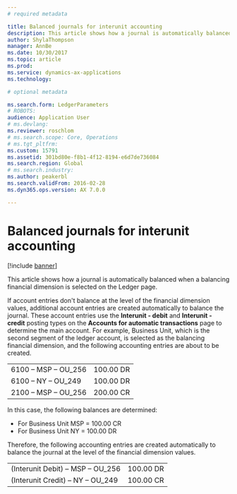```yaml
---
# required metadata

title: Balanced journals for interunit accounting
description: This article shows how a journal is automatically balanced when a balancing financial dimension is selected on the Ledger page. 
author: ShylaThompson
manager: AnnBe
ms.date: 10/30/2017
ms.topic: article
ms.prod: 
ms.service: dynamics-ax-applications
ms.technology: 

# optional metadata

ms.search.form: LedgerParameters
# ROBOTS: 
audience: Application User
# ms.devlang: 
ms.reviewer: roschlom
# ms.search.scope: Core, Operations
# ms.tgt_pltfrm: 
ms.custom: 15791
ms.assetid: 301bd80e-f8b1-4f12-8194-e6d7de736084
ms.search.region: Global
# ms.search.industry: 
ms.author: peakerbl
ms.search.validFrom: 2016-02-28
ms.dyn365.ops.version: AX 7.0.0

---
```


# Balanced journals for interunit accounting

[!include [banner](../includes/banner.md)]

This article shows how a journal is automatically balanced when a balancing financial dimension is selected on the Ledger page. 

If account entries don't balance at the level of the financial dimension values, additional account entries are created automatically to balance the journal. These account entries use the **Interunit - debit** and **Interunit - credit** posting types on the **Accounts for automatic transactions** page to determine the main account. For example, Business Unit, which is the second segment of the ledger account, is selected as the balancing financial dimension, and the following accounting entries are about to be created.

|                      |           |
|----------------------|-----------|
| 6100 – MSP – OU\_256 | 100.00 DR |
| 6100 – NY – OU\_249  | 100.00 DR |
| 2100 – MSP – OU\_256 | 200.00 CR |

In this case, the following balances are determined:

-   For Business Unit MSP = 100.00 CR
-   For Business Unit NY = 100.00 DR

Therefore, the following accounting entries are created automatically to balance the  journal at the level of the financial dimension values.

|                                   |           |
|-----------------------------------|-----------|
| (Interunit Debit) – MSP – OU\_256 | 100.00 DR |
| (Interunit Credit) – NY – OU\_249 | 100.00 CR |





